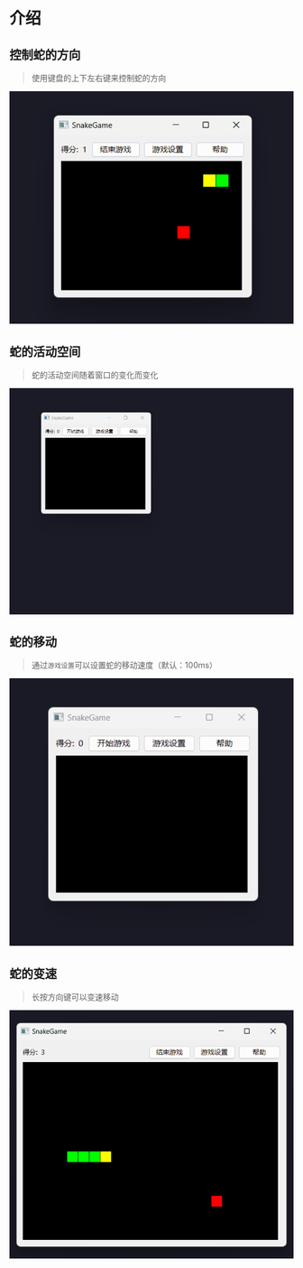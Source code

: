 # 介绍

## 控制蛇的方向

> 使用键盘的上下左右键来控制蛇的方向

![](img/SnakeDirection.gif)

## 蛇的活动空间

> 蛇的活动空间随着窗口的变化而变化

![](img/SnakeMoveSpace.gif)

## 蛇的移动

> 通过`游戏设置`可以设置蛇的移动速度（默认：100ms）

![](img/SnakeMoveSpeed.gif)

## 蛇的变速

> 长按方向键可以变速移动

![](img/SnakeMoveSpeedChange.gif)
